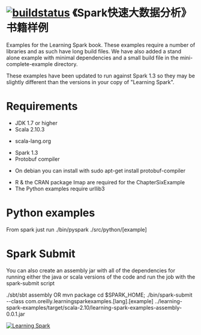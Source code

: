 [![buildstatus](https://travis-ci.org/holdenk/learning-spark-examples.svg?branch=master)](https://travis-ci.org/holdenk/learning-spark-examples)
《Spark快速大数据分析》书籍样例
===============
Examples for the Learning Spark book. These examples require a number of libraries and as such have long build files. We have also added a stand alone example with minimal dependencies and a small build file
in the mini-complete-example directory.


These examples have been updated to run against Spark 1.3 so they may
be slightly different than the versions in your copy of "Learning Spark".

Requirements
==
* JDK 1.7 or higher
* Scala 2.10.3
- scala-lang.org
* Spark 1.3
* Protobuf compiler
- On debian you can install with sudo apt-get install protobuf-compiler
* R & the CRAN package Imap are required for the ChapterSixExample
* The Python examples require urllib3

Python examples
===

From spark just run ./bin/pyspark ./src/python/[example]

Spark Submit
===

You can also create an assembly jar with all of the dependencies for running either the java or scala
versions of the code and run the job with the spark-submit script

./sbt/sbt assembly OR mvn package
cd $SPARK_HOME; ./bin/spark-submit   --class com.oreilly.learningsparkexamples.[lang].[example] ../learning-spark-examples/target/scala-2.10/learning-spark-examples-assembly-0.0.1.jar

[![Learning Spark](http://akamaicovers.oreilly.com/images/0636920028512/cat.gif)](http://www.jdoqocy.com/click-7645222-11260198?url=http%3A%2F%2Fshop.oreilly.com%2Fproduct%2F0636920028512.do%3Fcmp%3Daf-strata-books-videos-product_cj_9781449358600_%2525zp&cjsku=0636920028512)

